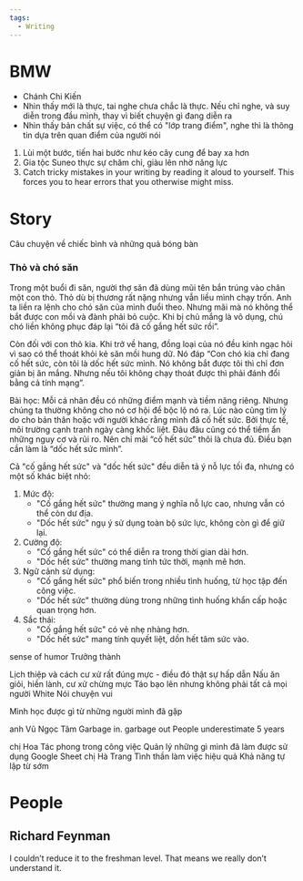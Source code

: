 ```yaml
---
tags:
  - Writing
---
```

# BMW

- Chánh Chi Kiến
- Nhìn thấy mới là thực, tai nghe chưa chắc là thực. Nếu chỉ nghe, và suy diễn trong đầu mình, thay vì biết chuyện gì đang diễn ra
- Nhìn thấy bản chất sự việc, có thể có "lớp trang điểm", nghe thì là thông tin dựa trên quan điểm của người nói

1. Lùi một bước, tiến hai bước như kéo cây cung để bay xa hơn
2. Gia tộc Suneo thực sự chăm chỉ, giàu lên nhờ năng lực
3. Catch tricky mistakes in your writing by reading it aloud to yourself. This forces you to hear errors that you otherwise might miss.

# Story

Câu chuyện về chiếc bình và những quả bóng bàn

### Thỏ và chó săn

Trong một buổi đi săn, người thợ săn đã dùng mũi tên bắn trúng vào chân một con thỏ. Thỏ dù bị thương rất nặng nhưng vẫn liều mình chạy trốn. Anh ta liền ra lệnh cho chó săn của mình đuổi theo. Nhưng mãi mà nó không thể bắt được con mồi và đành phải bỏ cuộc. Khi bị chủ mắng là vô dụng, chú chó liền không phục đáp lại “tôi đã cố gắng hết sức rồi”.

Còn đối với con thỏ kia. Khi trở về hang, đồng loại của nó đều kinh ngạc hỏi vì sao có thể thoát khỏi kẻ săn mồi hung dữ. Nó đáp “Con chó kia chỉ đang cố hết sức, còn tôi là dốc hết sức mình. Nó không bắt được tôi thì chỉ đơn giản bị ăn mắng. Nhưng nếu tôi không chạy thoát được thì phải đánh đổi bằng cả tính mạng”.

Bài học: Mỗi cá nhân đều có những điểm mạnh và tiềm năng riêng. Nhưng chúng ta thường không cho nó cơ hội để bộc lộ nó ra. Lúc nào cũng tìm lý do cho bản thân hoặc với người khác rằng mình đã cố hết sức. Bởi thực tế, môi trường cạnh tranh ngày càng khốc liệt. Đâu đâu cũng có thể tiềm ẩn những nguy cơ và rủi ro. Nên chỉ mãi “cố hết sức” thôi là chưa đủ. Điều bạn cần làm là “dốc hết sức mình”.

Cả "cố gắng hết sức" và "dốc hết sức" đều diễn tả ý nỗ lực tối đa, nhưng có một số khác biệt nhỏ:

1. Mức độ:
    - "Cố gắng hết sức" thường mang ý nghĩa nỗ lực cao, nhưng vẫn có thể còn dư địa.
    - "Dốc hết sức" ngụ ý sử dụng toàn bộ sức lực, không còn gì để giữ lại.
2. Cường độ:
    - "Cố gắng hết sức" có thể diễn ra trong thời gian dài hơn.
    - "Dốc hết sức" thường mang tính tức thời, mạnh mẽ hơn.
3. Ngữ cảnh sử dụng:
    - "Cố gắng hết sức" phổ biến trong nhiều tình huống, từ học tập đến công việc.
    - "Dốc hết sức" thường dùng trong những tình huống khẩn cấp hoặc quan trọng hơn.
4. Sắc thái:
    - "Cố gắng hết sức" có vẻ nhẹ nhàng hơn.
    - "Dốc hết sức" mang tính quyết liệt, dồn hết tâm sức vào.

sense of humor
Trưởng thành

Lịch thiệp và cách cư xử rất đúng mực - điều đó thật sự hấp dẫn
Nấu ăn giỏi, hiền lành, cư xử chừng mực
Táo bạo lên nhưng không phải tất cả mọi người
White
Nói chuyện vui

Mình học được gì từ những người mình đã gặp

anh Vũ Ngọc Tâm
Garbage in. garbage out
People underestimate 5 years

chị Hoa
Tác phong trong công việc
Quản lý những gì mình đã làm được sử dụng Google Sheet
chị Hà Trang
Tình thần làm việc hiệu quả
Khả năng tự lập từ sớm

# People

## Richard Feynman

I couldn’t reduce it to the freshman level. That means we really don’t understand it.